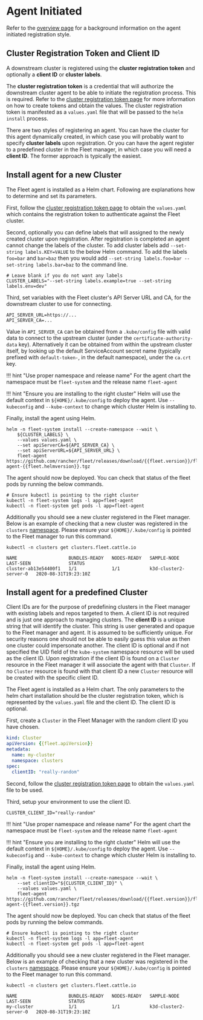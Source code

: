 # Agent Initiated

Refer to the [overview page](./cluster-overview.md#agent-initiated-registration) for a background information on the agent initiated registration style.

## Cluster Registration Token and Client ID

A downstream cluster is registered using the **cluster registration token** and optionally a **client ID** or **cluster labels**.

The **cluster registration token** is a credential that will authorize the downstream cluster agent to be
able to initiate the registration process. This is required. Refer to the [cluster registration token page](./cluster-tokens.md) for more information
on how to create tokens and obtain the values. The cluster registration token is manifested as a `values.yaml` file that will
be passed to the `helm install` process.

There are two styles of registering an agent. You can have the cluster for this agent dynamically created, in which
case you will probably want to specify **cluster labels** upon registration.  Or you can have the agent register to a predefined
cluster in the Fleet manager, in which case you will need a **client ID**.  The former approach is typically the easiest.

## Install agent for a new Cluster

The Fleet agent is installed as a Helm chart. Following are explanations how to determine and set its parameters.

First, follow the [cluster registration token page](./cluster-tokens.md) to obtain the `values.yaml` which contains
the registration token to authenticate against the Fleet cluster.

Second, optionally you can define labels that will assigned to the newly created cluster upon registration. After
registration is completed an agent cannot change the labels of the cluster. To add cluster labels add
`--set-string labels.KEY=VALUE` to the below Helm command. To add the labels `foo=bar` and `bar=baz` then you would
add `--set-string labels.foo=bar --set-string labels.bar=baz` to the command line.

```shell
# Leave blank if you do not want any labels
CLUSTER_LABELS="--set-string labels.example=true --set-string labels.env=dev"
```

Third, set variables with the Fleet cluster's API Server URL and CA, for the downstream cluster to use for connecting.

```shell
API_SERVER_URL=https://...
API_SERVER_CA=...
```

Value in `API_SERVER_CA` can be obtained from a `.kube/config` file with valid data to connect to the upstream cluster
(under the `certificate-authority-data` key). Alternatively it can be obtained from within the upstream cluster itself,
by looking up the default ServiceAccount secret name (typically prefixed with `default-token-`, in the default namespace),
under the `ca.crt` key.


!!! hint "Use proper namespace and release name"
    For the agent chart the namespace must be `fleet-system` and the release name `fleet-agent`

!!! hint "Ensure you are installing to the right cluster"
    Helm will use the default context in `${HOME}/.kube/config` to deploy the agent. Use `--kubeconfig` and `--kube-context`
    to change which cluster Helm is installing to.
    
Finally, install the agent using Helm.

```shell
helm -n fleet-system install --create-namespace --wait \
    ${CLUSTER_LABELS} \
    --values values.yaml \
    --set apiServerCA=${API_SERVER_CA} \
    --set apiServerURL=${API_SERVER_URL} \
    fleet-agent https://github.com/rancher/fleet/releases/download/{{fleet.version}}/fleet-agent-{{fleet.helmversion}}.tgz
```

The agent should now be deployed.  You can check that status of the fleet pods by running the below commands.

```shell
# Ensure kubectl is pointing to the right cluster
kubectl -n fleet-system logs -l app=fleet-agent
kubectl -n fleet-system get pods -l app=fleet-agent
```

Additionally you should see a new cluster registered in the Fleet manager.  Below is an example of checking that a new cluster
was registered in the `clusters` [namespace](./namespaces.md).  Please ensure your `${HOME}/.kube/config` is pointed to the Fleet
manager to run this command.

```shell
kubectl -n clusters get clusters.fleet.cattle.io
```
```
NAME                   BUNDLES-READY   NODES-READY   SAMPLE-NODE             LAST-SEEN              STATUS
cluster-ab13e54400f1   1/1             1/1           k3d-cluster2-server-0   2020-08-31T19:23:10Z   
```

## Install agent for a predefined Cluster

Client IDs are for the purpose of predefining clusters in the Fleet manager with existing labels and repos targeted to them.
A client ID is not required and is just one approach to managing clusters.
The **client ID** is a unique string that will identify the cluster.
This string is user generated and opaque to the Fleet manager and agent.  It is assumed to be sufficiently unique. For security reasons one should not be able to easily guess this value
as then one cluster could impersonate another.  The client ID is optional and if not specified the UID field of the `kube-system` namespace
resource will be used as the client ID. Upon registration if the client ID is found on a `Cluster` resource in the Fleet manager it will associate
the agent with that `Cluster`.  If no `Cluster` resource is found with that client ID a new `Cluster` resource will be created with the specific
client ID.

The Fleet agent is installed as a Helm chart. The only parameters to the helm chart installation should be the cluster registration token, which
is represented by the `values.yaml` file and the client ID.  The client ID is optional.


First, create a `Cluster` in the Fleet Manager with the random client ID you have chosen.

```yaml
kind: Cluster
apiVersion: {{fleet.apiVersion}}
metadata:
  name: my-cluster
  namespace: clusters
spec:
  clientID: "really-random"
```

Second, follow the [cluster registration token page](./cluster-tokens.md) to obtain the `values.yaml` file to be used.

Third, setup your environment to use the client ID.

```shell
CLUSTER_CLIENT_ID="really-random"
```

!!! hint "Use proper namespace and release name"
    For the agent chart the namespace must be `fleet-system` and the release name `fleet-agent`

!!! hint "Ensure you are installing to the right cluster"
    Helm will use the default context in `${HOME}/.kube/config` to deploy the agent. Use `--kubeconfig` and `--kube-context`
    to change which cluster Helm is installing to.
    
Finally, install the agent using Helm.

```shell
helm -n fleet-system install --create-namespace --wait \
    --set clientID="${CLUSTER_CLIENT_ID}" \
    --values values.yaml \
    fleet-agent https://github.com/rancher/fleet/releases/download/{{fleet.version}}/fleet-agent-{{fleet.version}}.tgz
```

The agent should now be deployed.  You can check that status of the fleet pods by running the below commands.

```shell
# Ensure kubectl is pointing to the right cluster
kubectl -n fleet-system logs -l app=fleet-agent
kubectl -n fleet-system get pods -l app=fleet-agent
```

Additionally you should see a new cluster registered in the Fleet manager.  Below is an example of checking that a new cluster
was registered in the `clusters` [namespace](./namespaces.md).  Please ensure your `${HOME}/.kube/config` is pointed to the Fleet
manager to run this command.

```shell
kubectl -n clusters get clusters.fleet.cattle.io
```
```
NAME                   BUNDLES-READY   NODES-READY   SAMPLE-NODE             LAST-SEEN              STATUS
my-cluster             1/1             1/1           k3d-cluster2-server-0   2020-08-31T19:23:10Z   
```
